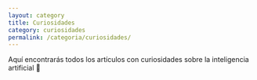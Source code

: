 ```yaml
---
layout: category
title: Curiosidades
category: curiosidades
permalink: /categoria/curiosidades/
---
```


Aquí encontrarás todos los artículos con curiosidades sobre la inteligencia artificial 🤖
